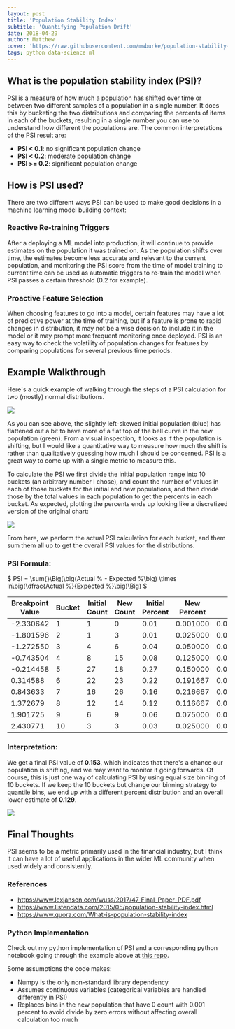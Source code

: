 ```yaml
---
layout: post
title: 'Population Stability Index'
subtitle: 'Quantifying Population Drift'
date: 2018-04-29
author: Matthew
cover: 'https://raw.githubusercontent.com/mwburke/population-stability-index/master/images/distributions.png'
tags: python data-science ml
---
```


## What is the population stability index (PSI)?

PSI is a measure of how much a population has shifted over time or between two different samples of a population in a single number. It does this by bucketing the two distributions and comparing the percents of items in each of the buckets, resulting in a single number you can use to understand how different the populations are. The common interpretations of the PSI result are:

* **PSI < 0.1**: no significant population change
* **PSI < 0.2**: moderate population change
* **PSI >= 0.2**: significant population change

## How is PSI used?

There are two different ways PSI can be used to make good decisions in a machine learning model building context:

### Reactive Re-training Triggers

After a deploying a ML model into production, it will continue to provide estimates on the population it was trained on. As the population shifts over time, the estimates become less accurate and relevant to the current population, and monitoring the PSI score from the time of model training to current time can be used as automatic triggers to re-train the model when PSI passes a certain threshold (0.2 for example).

### Proactive Feature Selection

When choosing features to go into a model, certain features may have a lot of predictive power at the time of training, but if a feature is prone to rapid changes in distribution, it may not be a wise decision to include it in the model or it may prompt more frequent monitoring once deployed. PSI is an easy way to check the volatility of population changes for features by comparing populations for several previous time periods.

## Example Walkthrough

Here's a quick example of walking through the steps of a PSI calculation for two (mostly) normal distributions.

![](https://raw.githubusercontent.com/mwburke/population-stability-index/master/images/distributions.png)

As you can see above, the slightly left-skewed initial population (blue) has flattened out a bit to have more of a flat top of the bell curve in the new population (green). From a visual inspection, it looks as if the population is shifting, but I would like a quantitative way to measure how much the shift is rather than qualitatively guessing how much I should be concerned. PSI is a great way to come up with a single metric to measure this.

To calculate the PSI we first divide the initial population range into 10 buckets (an arbitrary number I chose), and count the number of values in each of those buckets for the initial and new populations, and then divide those by the total values in each population to get the percents in each bucket. As expected, plotting the percents ends up looking like a discretized version of the original chart:

![](https://raw.githubusercontent.com/mwburke/population-stability-index/master/images/constant_bins_percents.png)


From here, we perform the actual PSI calculation for each bucket, and them sum them all up to get the overall PSI values for the distributions.

### PSI Formula:

$
PSI = \sum{}\Big(\big(Actual \% - Expected \%\big) \times ln\big(\dfrac{Actual \%}{Expected \%}\big)\Big)
$



| Breakpoint Value | Bucket | Initial Count | New Count | Initial Percent | New Percent | PSI      |
|------------------|--------|---------------|-----------|-----------------|-------------|----------|
| -2.330642        | 1      | 1             | 0         | 0.01            | 0.001000    | 0.020723 |
| -1.801596        | 2      | 1             | 3         | 0.01            | 0.025000    | 0.013744 |
| -1.272550        | 3      | 4             | 6         | 0.04            | 0.050000    | 0.002231 |
| -0.743504        | 4      | 8             | 15        | 0.08            | 0.125000    | 0.020083 |
| -0.214458        | 5      | 27            | 18        | 0.27            | 0.150000    | 0.070534 |
| 0.314588         | 6      | 22            | 23        | 0.22            | 0.191667    | 0.003906 |
| 0.843633         | 7      | 16            | 26        | 0.16            | 0.216667    | 0.017181 |
| 1.372679         | 8      | 12            | 14        | 0.12            | 0.116667    | 0.000094 |
| 1.901725         | 9      | 6             | 9         | 0.06            | 0.075000    | 0.003347 |
| 2.430771         | 10     | 3             | 3         | 0.03            | 0.025000    | 0.000912 |

### Interpretation:

We get a final PSI value of **0.153**, which indicates that there's a chance our population is shifting, and we may want to monitor it going forwards. Of course, this is just one way of calculating PSI by using equal size binning of 10 buckets. If we keep the 10 buckets but change our binning strategy to quantile bins, we end up with a different percent distribution and an overall lower estimate of **0.129**.

![](https://raw.githubusercontent.com/mwburke/population-stability-index/master/images/percentile_bins_percents.png)

## Final Thoughts

PSI seems to be a metric primarily used in the financial industry, but I think it can have a lot of useful applications in the wider ML community when used widely and consistently.

### References

* https://www.lexjansen.com/wuss/2017/47_Final_Paper_PDF.pdf
* https://www.listendata.com/2015/05/population-stability-index.html
* https://www.quora.com/What-is-population-stability-index

### Python Implementation

Check out my python implementation of PSI and a corresponding python notebook going through the example above at [this repo](https://github.com/mwburke/population-stability-index).

Some assumptions the code makes:

* Numpy is the only non-standard library dependency
* Assumes continuous variables (categorical variables are handled differently in PSI)
* Replaces bins in the new population that have 0 count with 0.001 percent to avoid divide by zero errors without affecting overall calculation too much
